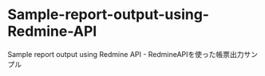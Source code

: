 # Sample-report-output-using-Redmine-API
Sample report output using Redmine API  - RedmineAPIを使った帳票出力サンプル
